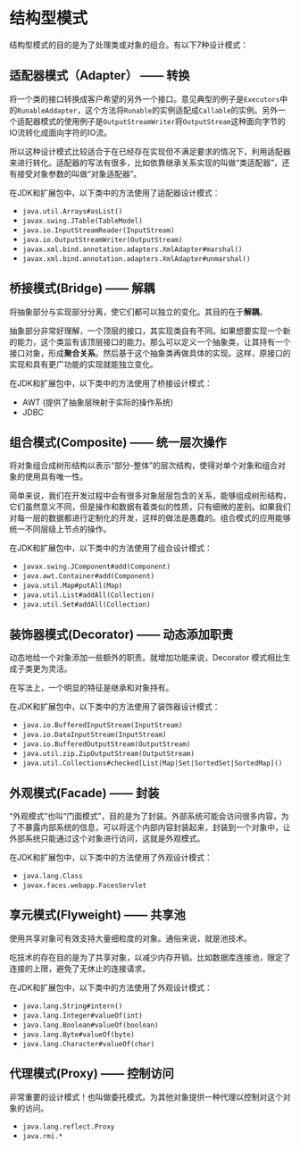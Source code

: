 # 结构型模式
结构型模式的目的是为了处理类或对象的组合。有以下7种设计模式：

##  适配器模式（Adapter） —— 转换
将一个类的接口转换成客户希望的另外一个接口。意见典型的例子是`Executors`中的`RunableAddapter`，这个方法将`Runable`的实例适配成`Callable`的实例。另外一个适配器模式的使用例子是`OutputStreamWriter`将`OutputStream`这种面向字节的IO流转化成面向字符的IO流。

所以这种设计模式比较适合于在已经存在实现但不满足要求的情况下，利用适配器来进行转化。适配器的写法有很多，比如依靠继承关系实现的叫做“类适配器”，还有接受对象参数的叫做“对象适配器”。

在JDK和扩展包中，以下类中的方法使用了适配器设计模式：
* `java.util.Arrays#asList()`
* `javax.swing.JTable(TableModel)`
* `java.io.InputStreamReader(InputStream)`
* `java.io.OutputStreamWriter(OutputStream)`
* `javax.xml.bind.annotation.adapters.XmlAdapter#marshal()`
* `javax.xml.bind.annotation.adapters.XmlAdapter#unmarshal()`

## 桥接模式(Bridge) —— 解耦
将抽象部分与实现部分分离，使它们都可以独立的变化。其目的在于**解耦**。

抽象部分非常好理解，一个顶层的接口，其实现类自有不同。如果想要实现一个新的能力，这个类监有该顶层接口的能力。那么可以定义一个抽象类，让其持有一个接口对象，形成**聚合关系**。然后基于这个抽象类再做具体的实现。这样，原接口的实现和具有更广功能的实现就能独立变化。

在JDK和扩展包中，以下类中的方法使用了桥接设计模式：

* AWT (提供了抽象层映射于实际的操作系统)
* JDBC

## 组合模式(Composite) —— 统一层次操作
将对象组合成树形结构以表示“部分-整体”的层次结构，使得对单个对象和组合对象的使用具有唯一性。

简单来说，我们在开发过程中会有很多对象层层包含的关系，能够组成树形结构，它们虽然意义不同，但是操作和数据有着类似的性质，只有细微的差别。如果我们对每一层的数据都进行定制化的开发，这样的做法是愚蠢的。组合模式的应用能够统一不同层级上节点的操作。

在JDK和扩展包中，以下类中的方法使用了组合设计模式：

* `javax.swing.JComponent#add(Component)`
* `java.awt.Container#add(Component)`
* `java.util.Map#putAll(Map)`
* `java.util.List#addAll(Collection)`
* `java.util.Set#addAll(Collection)`

## 装饰器模式(Decorator) —— 动态添加职责
动态地给一个对象添加一些额外的职责。就增加功能来说，Decorator 模式相比生成子类更为灵活。

在写法上，一个明显的特征是继承和对象持有。

在JDK和扩展包中，以下类中的方法使用了装饰器设计模式：


* `java.io.BufferedInputStream(InputStream)`
* `java.io.DataInputStream(InputStream)`
* `java.io.BufferedOutputStream(OutputStream)`
* `java.util.zip.ZipOutputStream(OutputStream)`
* `java.util.Collections#checked[List|Map|Set|SortedSet|SortedMap]()`

## 外观模式(Facade) —— 封装
“外观模式”也叫“门面模式”，目的是为了封装。外部系统可能会访问很多内容，为了不暴露内部系统的信息，可以将这个内部内容封装起来，封装到一个对象中，让外部系统只能通过这个对象进行访问，这就是外观模式。

在JDK和扩展包中，以下类中的方法使用了外观设计模式：

* `java.lang.Class`
* `javax.faces.webapp.FacesServlet`

## 享元模式(Flyweight) —— 共享池
使用共享对象可有效支持大量细粒度的对象。通俗来说，就是池技术。

吃技术的存在目的是为了共享对象，以减少内存开销。比如数据库连接池，限定了连接的上限，避免了无休止的连接请求。

在JDK和扩展包中，以下类中的方法使用了外观设计模式：
* `java.lang.String#intern()`
* `java.lang.Integer#valueOf(int)`
* `java.lang.Boolean#valueOf(boolean)`
* `java.lang.Byte#valueOf(byte)`
* `java.lang.Character#valueOf(char)`

## 代理模式(Proxy) —— 控制访问
非常重要的设计模式！也叫做委托模式。为其他对象提供一种代理以控制对这个对象的访问。

* `java.lang.reflect.Proxy`
* `java.rmi.*`
